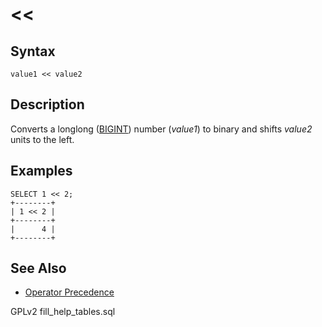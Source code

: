 # <<

## Syntax

```
value1 << value2
```

## Description

Converts a longlong ([BIGINT](../../../../data-types/data-types-numeric-data-types/bigint.md)) number (_value1_) to binary and shifts _value2_ units to the left.

## Examples

```
SELECT 1 << 2;
+--------+
| 1 << 2 |
+--------+
|      4 |
+--------+
```

## See Also

* [Operator Precedence](../../../../sql-statements-and-structure/operators/operator-precedence.md)

GPLv2 fill\_help\_tables.sql

